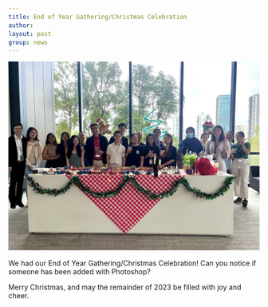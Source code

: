 ```yaml
---
title: End of Year Gathering/Christmas Celebration
author: 
layout: post
group: news
---
```

 <img src="/static/img/news/Christmas23.jpeg"  class="img-fluid">

We had our End of Year Gathering/Christmas Celebration!
Can you notice if someone has been added with Photoshop?

Merry Christmas, and may the remainder of 2023 be filled with joy and cheer.
